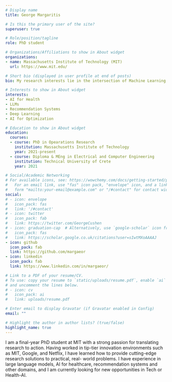 ```yaml
---
# Display name
title: George Margaritis

# Is this the primary user of the site?
superuser: true

# Role/position/tagline
role: PhD student

# Organizations/Affiliations to show in About widget
organizations:
- name: Massachusetts Institute of Technology (MIT)
  url: https://www.mit.edu/

# Short bio (displayed in user profile at end of posts)
bio: My research interests lie in the intersection of Machine Learning, Mathematical Optimization and Software.

# Interests to show in About widget
interests:
- AI for Health
- LLMs
- Recommendation Systems
- Deep Learning
- AI for Optimization

# Education to show in About widget
education:
  courses:
  - course: PhD in Opearations Research
    institution: Massachusetts Institute of Technology
    year: 2021-present
  - course: Diploma & MEng in Electrical and Computer Engineering
    institution: Technical University of Crete
    year: 2021

# Social/Academic Networking
# For available icons, see: https://wowchemy.com/docs/getting-started/page-builder/#icons
#   For an email link, use "fas" icon pack, "envelope" icon, and a link in the
#   form "mailto:your-email@example.com" or "/#contact" for contact widget.
social:
# - icon: envelope
#   icon_pack: fas
#   link: '/#contact'
# - icon: twitter
#   icon_pack: fab
#   link: https://twitter.com/GeorgeCushen
# - icon: graduation-cap  # Alternatively, use `google-scholar` icon from `ai` icon pack
#   icon_pack: fas
#   link: https://scholar.google.co.uk/citations?user=sIwtMXoAAAAJ
- icon: github
  icon_pack: fab
  link: https://github.com/margaeor
- icon: linkedin
  icon_pack: fab
  link: https://www.linkedin.com/in/margaeor/

# Link to a PDF of your resume/CV.
# To use: copy your resume to `static/uploads/resume.pdf`, enable `ai` icons in `params.toml`, 
# and uncomment the lines below.
# - icon: cv
#   icon_pack: ai
#   link: uploads/resume.pdf

# Enter email to display Gravatar (if Gravatar enabled in Config)
email: ""

# Highlight the author in author lists? (true/false)
highlight_name: true
---
```


I am a final-year PhD student at MIT with a strong passion for translating research to action. Having worked in tip-tier innovation environments such as MIT, Google, and Netflix, I have learned how to provide cutting-edge research solutions to practical, real- world problems. I have experience in large language models, AI for healthcare, recommendation systems and other domains, and I am currently looking for new opportunities in Tech or Health-AI.


<!-- {{< icon name="download" pack="fas" >}} Download my {{< staticref "uploads/demo_resume.pdf" "newtab" >}}resumé{{< /staticref >}}. -->
